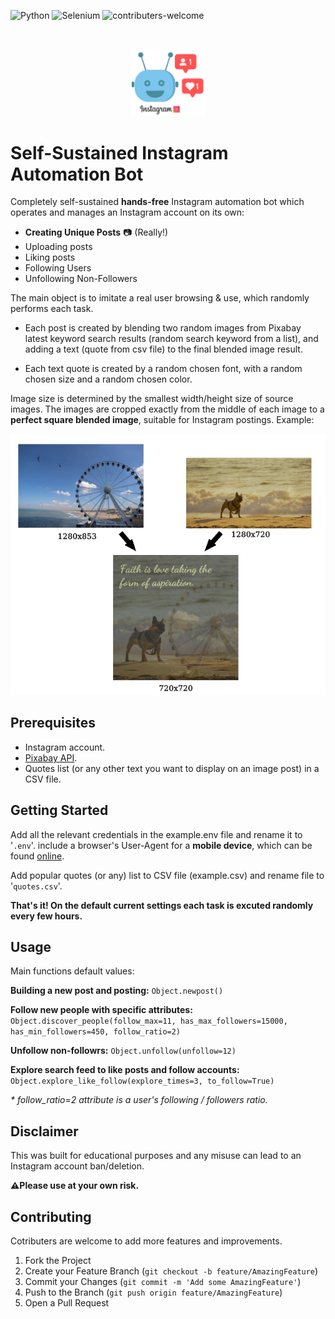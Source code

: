 ![Python][python-version]
![Selenium][selenium]
![contributers-welcome][contributers-welcome]

<!-- PROJECT LOGO -->
<br />
<p align="center">
    <img src="src/instagram_bot.png" alt="Logo" width="120">
  </a>
</p>

# Self-Sustained Instagram Automation Bot

Completely self-sustained **hands-free** Instagram automation bot which operates and manages an Instagram account on its own:

* **Creating Unique Posts** 📷 (Really!)
* Uploading posts
* Liking posts
* Following Users
* Unfollowing Non-Followers

The main object is to imitate a real user browsing & use, which randomly performs each task.

- Each post is created by blending two random images from Pixabay latest keyword search results (random search keyword from a list), and adding a text (quote from csv file) to the final blended image result.

- Each text quote is created by a random chosen font, with a random chosen size and a random chosen color.

Image size is determined by the smallest width/height size of source images. The images are cropped exactly from the middle of each image to a **perfect square blended image**, suitable for Instagram postings. Example:

![image-creation][image-creation]

## Prerequisites

* Instagram account.
* [Pixabay API](https://pixabay.com/service/about/api/).
* Quotes list (or any other text you want to display on an image post) in a CSV file.

## Getting Started

Add all the relevant credentials in the example.env file and rename it to '`.env`'. include a browser's User-Agent for a **mobile device**, which can be found [online](https://developers.whatismybrowser.com/useragents/explore/operating_platform/pixel/2).

Add popular quotes (or any) list to CSV file (example.csv) and rename file to '`quotes.csv`'.

**That's it! On the default current settings each task is excuted randomly every few hours.**

## Usage

Main functions default values:

**Building a new post and posting:** `Object.newpost()`

**Follow new people with specific attributes:** `Object.discover_people(follow_max=11, has_max_followers=15000, has_min_followers=450, follow_ratio=2)`

**Unfollow non-followrs:** `Object.unfollow(unfollow=12)`

**Explore search feed to like posts and follow accounts:** `Object.explore_like_follow(explore_times=3, to_follow=True)`

_* follow_ratio=2 attribute is a user's following / followers ratio._


## Disclaimer

This was built for educational purposes and any misuse can lead to an Instagram account ban/deletion.

**⚠️Please use at your own risk.**

<!-- CONTRIBUTING -->
## Contributing

Cotributers are welcome to add more features and improvements.

1. Fork the Project
2. Create your Feature Branch (`git checkout -b feature/AmazingFeature`)
3. Commit your Changes (`git commit -m 'Add some AmazingFeature'`)
4. Push to the Branch (`git push origin feature/AmazingFeature`)
5. Open a Pull Request


<!-- MARKDOWN LINKS & IMAGES -->
<!-- https://www.markdownguide.org/basic-syntax/#reference-style-links -->
[selenium]: https://img.shields.io/badge/Built%20With-selenium-yellow?style=flat-square
[contributers-welcome]: https://img.shields.io/badge/Contributers-Welcome-orange?style=flat-square
[python-version]: https://img.shields.io/badge/python-3.8-blue?style=flat-square&logo=python
[contributors-shield]: https://img.shields.io/github/contributors/
[image-creation]: src/post_img_creation.png
